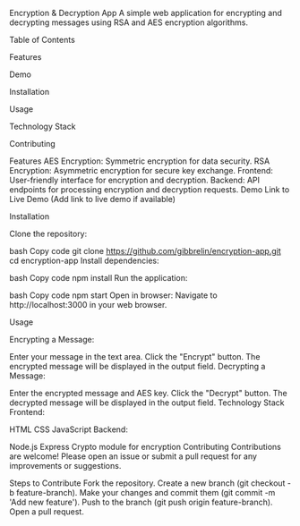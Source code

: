 Encryption & Decryption App
A simple web application for encrypting and decrypting messages using RSA and AES encryption algorithms.


Table of Contents

Features

Demo

Installation

Usage

Technology Stack


Contributing

Features
AES Encryption: Symmetric encryption for data security.
RSA Encryption: Asymmetric encryption for secure key exchange.
Frontend: User-friendly interface for encryption and decryption.
Backend: API endpoints for processing encryption and decryption requests.
Demo
Link to Live Demo (Add link to live demo if available)

Installation

Clone the repository:

bash
Copy code
git clone https://github.com/gibbrelin/encryption-app.git
cd encryption-app
Install dependencies:

bash
Copy code
npm install
Run the application:

bash
Copy code
npm start
Open in browser:
Navigate to http://localhost:3000 in your web browser.

Usage

Encrypting a Message:

Enter your message in the text area.
Click the "Encrypt" button.
The encrypted message will be displayed in the output field.
Decrypting a Message:

Enter the encrypted message and AES key.
Click the "Decrypt" button.
The decrypted message will be displayed in the output field.
Technology Stack
Frontend:

HTML
CSS
JavaScript
Backend:

Node.js
Express
Crypto module for encryption
Contributing
Contributions are welcome! Please open an issue or submit a pull request for any improvements or suggestions.

Steps to Contribute
Fork the repository.
Create a new branch (git checkout -b feature-branch).
Make your changes and commit them (git commit -m 'Add new feature').
Push to the branch (git push origin feature-branch).
Open a pull request.
